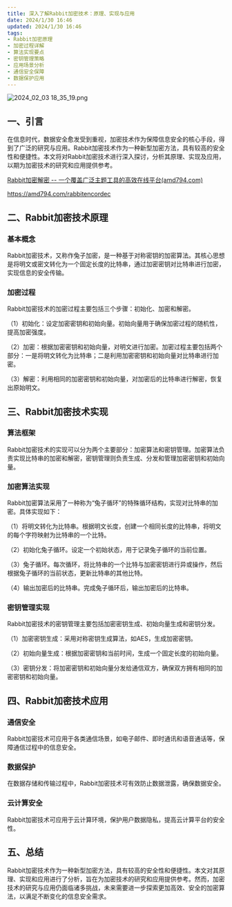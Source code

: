 ```yaml
---
title: 深入了解Rabbit加密技术：原理、实现与应用
date: 2024/1/30 16:46
updated: 2024/1/30 16:46
tags:
- Rabbit加密原理
- 加密过程详解
- 算法实现要点
- 密钥管理策略
- 应用场景分析
- 通信安全保障
- 数据保护应用
---
```



<img src="https://static.amd794.com/blog/images/2024_02_03 18_35_19.png@blog" title="2024_02_03 18_35_19.png" alt="2024_02_03 18_35_19.png"/>

## 一、引言

在信息时代，数据安全愈发受到重视，加密技术作为保障信息安全的核心手段，得到了广泛的研究与应用。Rabbit加密技术作为一种新型加密方法，具有较高的安全性和便捷性。本文将对Rabbit加密技术进行深入探讨，分析其原理、实现及应用，以期为加密技术的研究和应用提供参考。

[Rabbit加密解密 -- 一个覆盖广泛主题工具的高效在线平台(amd794.com)](https://amd794.com/rabbitencordec)

https://amd794.com/rabbitencordec

## 二、Rabbit加密技术原理

### 基本概念

Rabbit加密技术，又称作兔子加密，是一种基于对称密钥的加密算法。其核心思想是将明文或密文转化为一个固定长度的比特串，通过加密密钥对比特串进行加密，实现信息的安全传输。

### 加密过程

Rabbit加密技术的加密过程主要包括三个步骤：初始化、加密和解密。

（1）初始化：设定加密密钥和初始向量。初始向量用于确保加密过程的随机性，提高加密强度。

（2）加密：根据加密密钥和初始向量，对明文进行加密。加密过程主要包括两个部分：一是将明文转化为比特串；二是利用加密密钥和初始向量对比特串进行加密。

（3）解密：利用相同的加密密钥和初始向量，对加密后的比特串进行解密，恢复出原始明文。

## 三、Rabbit加密技术实现

### 算法框架

Rabbit加密技术的实现可以分为两个主要部分：加密算法和密钥管理。加密算法负责实现比特串的加密和解密，密钥管理则负责生成、分发和管理加密密钥和初始向量。

### 加密算法实现

Rabbit加密算法采用了一种称为“兔子循环”的特殊循环结构，实现对比特串的加密。具体实现如下：

（1）将明文转化为比特串。根据明文长度，创建一个相同长度的比特串，将明文的每个字符映射为比特串的一个比特。

（2）初始化兔子循环。设定一个初始状态，用于记录兔子循环的当前位置。

（3）兔子循环。每次循环，将比特串的一个比特与加密密钥进行异或操作，然后根据兔子循环的当前状态，更新比特串的其他比特。

（4）输出加密后的比特串。完成兔子循环后，输出加密后的比特串。

### 密钥管理实现

Rabbit加密技术的密钥管理主要包括加密密钥生成、初始向量生成和密钥分发。

（1）加密密钥生成：采用对称密钥生成算法，如AES，生成加密密钥。

（2）初始向量生成：根据加密密钥和当前时间，生成一个固定长度的初始向量。

（3）密钥分发：将加密密钥和初始向量分发给通信双方，确保双方拥有相同的加密密钥和初始向量。

## 四、Rabbit加密技术应用

### 通信安全

Rabbit加密技术可应用于各类通信场景，如电子邮件、即时通讯和语音通话等，保障通信过程中的信息安全。

### 数据保护

在数据存储和传输过程中，Rabbit加密技术可有效防止数据泄露，确保数据安全。

### 云计算安全

Rabbit加密技术可应用于云计算环境，保护用户数据隐私，提高云计算平台的安全性。

## 五、总结

Rabbit加密技术作为一种新型加密方法，具有较高的安全性和便捷性。本文对其原理、实现和应用进行了分析，旨在为加密技术的研究和应用提供参考。然而，加密技术的研究与应用仍面临诸多挑战，未来需要进一步探索更加高效、安全的加密算法，以满足不断变化的信息安全需求。